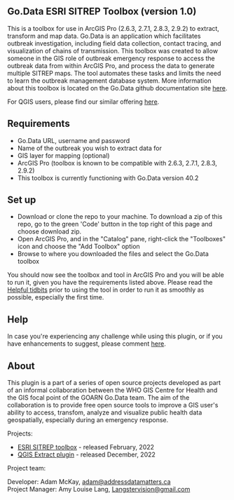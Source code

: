 ## Go.Data ESRI SITREP Toolbox (version 1.0)
This is a toolbox for use in ArcGIS Pro (2.6.3, 2.7.1, 2.8.3, 2.9.2) to extract, transform and map data. Go.Data is an application which facilitates outbreak investigation, including field data collection, contact tracing, and visualization of chains of transmission. This toolbox was created to allow someone in the GIS role of outbreak emergency response to access the outbreak data from within ArcGIS Pro, and process the data to generate multiple SITREP maps. The tool automates these tasks and limits the need to learn the outbreak management database system. More information about this toolbox is located on the Go.Data github documentation site [here](https://worldhealthorganization.github.io/godata/arcgis-pro/).

For QGIS users, please find our similar offering [here](https://github.com/WorldHealthOrganization/godata-extract-qgis-plugin).

## Requirements
- Go.Data URL, username and password
- Name of the outbreak you wish to extract data for
- GIS layer for mapping (optional)
- ArcGIS Pro (toolbox is known to be compatible with 2.6.3, 2.7.1, 2.8.3, 2.9.2)
- This toolbox is currently functioning with Go.Data version 40.2

## Set up 
- Download or clone the repo to your machine. To download a zip of this repo, go to the green 'Code' button in the top right of this page and choose download zip. 
- Open ArcGIS Pro, and in the "Catalog" pane, right-click the "Toolboxes" icon and choose the "Add Toolbox" option
- Browse to where you downloaded the files and select the Go.Data toolbox

You should now see the toolbox and tool in ArcGIS Pro and you will be able to run it, given you have the requirements listed above. Please read the [Helpful tidbits](https://worldhealthorganization.github.io/godata/arcgis-pro/#helpful-tidbits) prior to using the tool in order to run it as smoothly as possible, especially the first time.

## Help
In case you're experiencing any challenge while using this plugin, or if you have enhancements to suggest, please comment [here](https://github.com/WorldHealthOrganization/godata-ESRI-SITREP-toolbox/issues).

## About
This plugin is a part of a series of open source projects developed as part of an informal collaboration between the WHO GIS Centre for Health and the GIS focal point of the GOARN Go.Data team. The aim of the collaboration is to provide free open source tools to improve a GIS user's ability to access, transfom, analyze and visualize public health data geospatially, especially during an emergency response.

Projects:
- [ESRI SITREP toolbox](https://github.com/WorldHealthOrganization/godata-ESRI-SITREP-toolbox) - released February, 2022
- [QGIS Extract plugin](https://github.com/WorldHealthOrganization/godata-extract-qgis-plugin) - released December, 2022

Project team:

Developer: Adam McKay, adam@addressdatamatters.ca  
Project Manager: Amy Louise Lang, Langstervision@gmail.com

